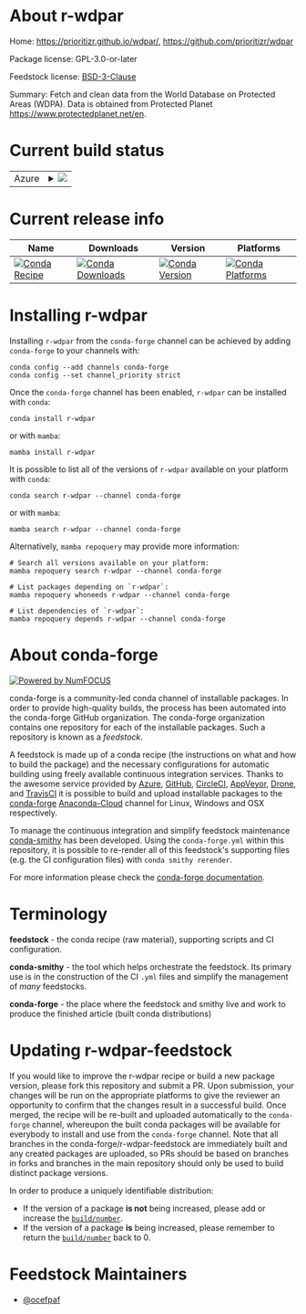 About r-wdpar
=============

Home: https://prioritizr.github.io/wdpar/, https://github.com/prioritizr/wdpar

Package license: GPL-3.0-or-later

Feedstock license: [BSD-3-Clause](https://github.com/conda-forge/r-wdpar-feedstock/blob/main/LICENSE.txt)

Summary: Fetch and clean data from the World Database on Protected Areas (WDPA). Data is obtained from Protected Planet <https://www.protectedplanet.net/en>.

Current build status
====================


<table>
    
  <tr>
    <td>Azure</td>
    <td>
      <details>
        <summary>
          <a href="https://dev.azure.com/conda-forge/feedstock-builds/_build/latest?definitionId=13588&branchName=main">
            <img src="https://dev.azure.com/conda-forge/feedstock-builds/_apis/build/status/r-wdpar-feedstock?branchName=main">
          </a>
        </summary>
        <table>
          <thead><tr><th>Variant</th><th>Status</th></tr></thead>
          <tbody><tr>
              <td>linux_64_r_base4.0</td>
              <td>
                <a href="https://dev.azure.com/conda-forge/feedstock-builds/_build/latest?definitionId=13588&branchName=main">
                  <img src="https://dev.azure.com/conda-forge/feedstock-builds/_apis/build/status/r-wdpar-feedstock?branchName=main&jobName=linux&configuration=linux_64_r_base4.0" alt="variant">
                </a>
              </td>
            </tr><tr>
              <td>linux_64_r_base4.1</td>
              <td>
                <a href="https://dev.azure.com/conda-forge/feedstock-builds/_build/latest?definitionId=13588&branchName=main">
                  <img src="https://dev.azure.com/conda-forge/feedstock-builds/_apis/build/status/r-wdpar-feedstock?branchName=main&jobName=linux&configuration=linux_64_r_base4.1" alt="variant">
                </a>
              </td>
            </tr><tr>
              <td>osx_64_r_base4.0</td>
              <td>
                <a href="https://dev.azure.com/conda-forge/feedstock-builds/_build/latest?definitionId=13588&branchName=main">
                  <img src="https://dev.azure.com/conda-forge/feedstock-builds/_apis/build/status/r-wdpar-feedstock?branchName=main&jobName=osx&configuration=osx_64_r_base4.0" alt="variant">
                </a>
              </td>
            </tr><tr>
              <td>osx_64_r_base4.1</td>
              <td>
                <a href="https://dev.azure.com/conda-forge/feedstock-builds/_build/latest?definitionId=13588&branchName=main">
                  <img src="https://dev.azure.com/conda-forge/feedstock-builds/_apis/build/status/r-wdpar-feedstock?branchName=main&jobName=osx&configuration=osx_64_r_base4.1" alt="variant">
                </a>
              </td>
            </tr>
          </tbody>
        </table>
      </details>
    </td>
  </tr>
</table>

Current release info
====================

| Name | Downloads | Version | Platforms |
| --- | --- | --- | --- |
| [![Conda Recipe](https://img.shields.io/badge/recipe-r--wdpar-green.svg)](https://anaconda.org/conda-forge/r-wdpar) | [![Conda Downloads](https://img.shields.io/conda/dn/conda-forge/r-wdpar.svg)](https://anaconda.org/conda-forge/r-wdpar) | [![Conda Version](https://img.shields.io/conda/vn/conda-forge/r-wdpar.svg)](https://anaconda.org/conda-forge/r-wdpar) | [![Conda Platforms](https://img.shields.io/conda/pn/conda-forge/r-wdpar.svg)](https://anaconda.org/conda-forge/r-wdpar) |

Installing r-wdpar
==================

Installing `r-wdpar` from the `conda-forge` channel can be achieved by adding `conda-forge` to your channels with:

```
conda config --add channels conda-forge
conda config --set channel_priority strict
```

Once the `conda-forge` channel has been enabled, `r-wdpar` can be installed with `conda`:

```
conda install r-wdpar
```

or with `mamba`:

```
mamba install r-wdpar
```

It is possible to list all of the versions of `r-wdpar` available on your platform with `conda`:

```
conda search r-wdpar --channel conda-forge
```

or with `mamba`:

```
mamba search r-wdpar --channel conda-forge
```

Alternatively, `mamba repoquery` may provide more information:

```
# Search all versions available on your platform:
mamba repoquery search r-wdpar --channel conda-forge

# List packages depending on `r-wdpar`:
mamba repoquery whoneeds r-wdpar --channel conda-forge

# List dependencies of `r-wdpar`:
mamba repoquery depends r-wdpar --channel conda-forge
```


About conda-forge
=================

[![Powered by
NumFOCUS](https://img.shields.io/badge/powered%20by-NumFOCUS-orange.svg?style=flat&colorA=E1523D&colorB=007D8A)](https://numfocus.org)

conda-forge is a community-led conda channel of installable packages.
In order to provide high-quality builds, the process has been automated into the
conda-forge GitHub organization. The conda-forge organization contains one repository
for each of the installable packages. Such a repository is known as a *feedstock*.

A feedstock is made up of a conda recipe (the instructions on what and how to build
the package) and the necessary configurations for automatic building using freely
available continuous integration services. Thanks to the awesome service provided by
[Azure](https://azure.microsoft.com/en-us/services/devops/), [GitHub](https://github.com/),
[CircleCI](https://circleci.com/), [AppVeyor](https://www.appveyor.com/),
[Drone](https://cloud.drone.io/welcome), and [TravisCI](https://travis-ci.com/)
it is possible to build and upload installable packages to the
[conda-forge](https://anaconda.org/conda-forge) [Anaconda-Cloud](https://anaconda.org/)
channel for Linux, Windows and OSX respectively.

To manage the continuous integration and simplify feedstock maintenance
[conda-smithy](https://github.com/conda-forge/conda-smithy) has been developed.
Using the ``conda-forge.yml`` within this repository, it is possible to re-render all of
this feedstock's supporting files (e.g. the CI configuration files) with ``conda smithy rerender``.

For more information please check the [conda-forge documentation](https://conda-forge.org/docs/).

Terminology
===========

**feedstock** - the conda recipe (raw material), supporting scripts and CI configuration.

**conda-smithy** - the tool which helps orchestrate the feedstock.
                   Its primary use is in the construction of the CI ``.yml`` files
                   and simplify the management of *many* feedstocks.

**conda-forge** - the place where the feedstock and smithy live and work to
                  produce the finished article (built conda distributions)


Updating r-wdpar-feedstock
==========================

If you would like to improve the r-wdpar recipe or build a new
package version, please fork this repository and submit a PR. Upon submission,
your changes will be run on the appropriate platforms to give the reviewer an
opportunity to confirm that the changes result in a successful build. Once
merged, the recipe will be re-built and uploaded automatically to the
`conda-forge` channel, whereupon the built conda packages will be available for
everybody to install and use from the `conda-forge` channel.
Note that all branches in the conda-forge/r-wdpar-feedstock are
immediately built and any created packages are uploaded, so PRs should be based
on branches in forks and branches in the main repository should only be used to
build distinct package versions.

In order to produce a uniquely identifiable distribution:
 * If the version of a package **is not** being increased, please add or increase
   the [``build/number``](https://docs.conda.io/projects/conda-build/en/latest/resources/define-metadata.html#build-number-and-string).
 * If the version of a package **is** being increased, please remember to return
   the [``build/number``](https://docs.conda.io/projects/conda-build/en/latest/resources/define-metadata.html#build-number-and-string)
   back to 0.

Feedstock Maintainers
=====================

* [@ocefpaf](https://github.com/ocefpaf/)

